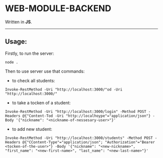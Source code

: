 # WEB-MODULE-BACKEND


Written in **JS**.

___

## Usage:

Firstly, to run the server:

```
node .
```

Then to use server use that commands:

- to check all students:
```
Invoke-RestMethod -Uri "http://localhost:3000/"od -Uri "http://localhost:3000/"
```

- to take a tocken of a student:
```
Invoke-RestMethod -Uri "http://localhost:3000/login" -Method POST -Headers @{"Content-Tod -Uri "http://localhoype"="application/json"} -Body '{"nickname": "<nickname-of-nessesary-user>"}' 
```

- to add new student:
```
Invoke-RestMethod -Uri "http://localhost:3000/students" -Method POST -Headers @{"CContent-Type"="application/json"; "Authorization"="Bearer <tocken-of-the-user>"} -Body '{"nickname": "<new-nickname>", "first_name": "<new-first-name>", "last_name": "<new-last-name>"}'
```